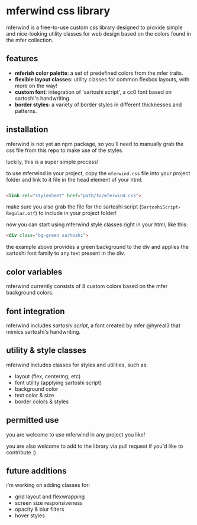 # mferwind css library

mferwind is a free-to-use custom css library designed to provide simple and nice-looking utility classes for web design based on the colors found in the mfer collection.

## features

- **mferish color palette**: a set of predefined colors from the mfer traits.
- **flexible layout classes**: utility classes for common flexbox layouts, with more on the way!
- **custom font**: integration of 'sartoshi script', a cc0 font based on sartoshi's handwriting.
- **border styles**: a variety of border styles in different thicknesses and patterns.

## installation

mferwind is not yet an npm package, so you'll need to manually grab the css file from this repo to make use of the styles.

luckily, this is a super simple process!

to use mferwind in your project, copy the `mferwind.css` file into your project folder and link to it file in the head element of your html:

```html

<link rel="stylesheet" href="path/to/mferwind.css">

```
make sure you also grab the file for the sartoshi script (`SartoshiScript-Regular.otf`) to include in your project folder!

now you can start using mferwind style classes right in your html, like this:
```html
<div class="bg-green sartoshi">
```

the example above provides a green background to the div and applies the sartoshi font family to any text present in the div.

## color variables

mferwind currently consists of 8 custom colors based on the mfer background colors.

## font integration

mferwind includes *sartoshi script*, a font created by mfer @hyreal3 that mimics sartoshi's handwriting.

## utility & style classes

mferwind includes classes for styles and utilities, such as:

* layout (flex, centering, etc)
* font utility (applying sartoshi script)
* background color
* text color & size
* border colors & styles


## permitted use

you are welcome to use mferwind in any project you like!

you are also welcome to add to the library via pull request if you'd like to contribute :)


## future additions

i'm working on adding classes for:
* grid layout and flexwrapping
* screen size responsiveness
* opacity & blur filters
* hover styles
